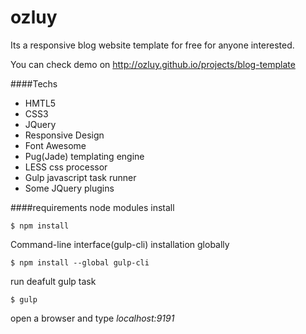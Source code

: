 # ozluy
Its a responsive blog website template for free for anyone interested.

You can check demo on http://ozluy.github.io/projects/blog-template

####Techs
- HMTL5
- CSS3
- JQuery
- Responsive Design
- Font Awesome
- Pug(Jade) templating engine
- LESS css processor
- Gulp javascript task runner
- Some JQuery plugins

####requirements
node modules install
````console
$ npm install
````
Command-line interface(gulp-cli) installation globally 
````console
$ npm install --global gulp-cli
````
run deafult gulp task
````console
$ gulp
````
open a browser and type _localhost:9191_
